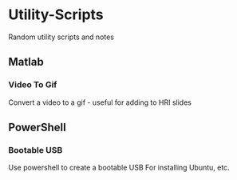 # Utility-Scripts
Random utility scripts and notes

## Matlab
### Video To Gif
Convert a video to a gif - useful for adding to HRI slides

## PowerShell
### Bootable USB
Use powershell to create a bootable USB
For installing Ubuntu, etc.

